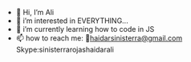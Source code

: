 - 👋 Hi, I’m Ali
- 👀 i’m interested in EVERYTHING... 
- 🌱 i’m currently learning how to code in JS 
- 📫 how to reach me: 📧haidarsinisterra@gmail.com Skype:sinisterrarojashaidarali 

<!---
Bluehaidar/Bluehaidar is a ✨ special ✨ repository because its `README.md` (this file) appears on your GitHub profile.
You can click the Preview link to take a look at your changes.
--->
